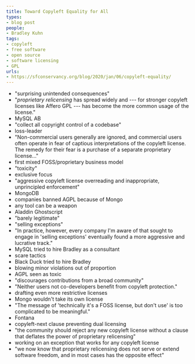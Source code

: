 ```yaml
---
title: Toward Copyleft Equality for All
types:
- blog post
people:
- Bradley Kuhn
tags:
- copyleft
- free software
- open source
- software licensing
- GPL
urls:
- https://sfconservancy.org/blog/2020/jan/06/copyleft-equality/
---
```


- "surprising unintended consequences"
- "_proprietary relicensing_ has spread widely and --- for stronger copyleft licenses like Affero GPL --- has become the more common usage of the license."
- MySQL AB
- "collect all copyright control of a codebase"
- loss-leader
- "Non-commercial users generally are ignored, and commercial users often operate in fear of captious interpretations of the copyleft license.  The remedy for their fear is a purchase of a separate proprietary license..."
- first mixed FOSS/proprietary business model
- "toxicity"
- exclusive focus
- "aggressive copyleft license overreading and inappropriate, unprincipled enforcement"
- MongoDB
- companies banned AGPL because of Mongo
- any tool can be a weapon
- Aladdin Ghostscript
- "barely legitimate"
- "selling exceptions"
- "In practice, however, every company I'm aware of that sought to engage in 'selling exceptions' eventually found a more aggressive and lucrative track."
- MySQL tried to hire Bradley as a consultant
- scare tactics
- Black Duck tried to hire Bradley
- blowing minor violations out of proportion
- AGPL seen as toxic
- "discourages contributions from a broad community"
- "Neither users not co-developers benefit from copyleft protection."
- drafting even more restrictive licenses
- Mongo wouldn't take its own license
- "The message of 'technically it's a FOSS license, but don't use' is too complicated to be meaningful."
- Fontana
- copyleft-next clause preventing dual licensing
- "the community should reject any new copyleft license without a clause that deflates the power of proprietary relicensing"
- working on an exception that works for any copyleft license
- "we now know that proprietary relicensing does not serve or extend software freedom, and in most cases has the opposite effect"

